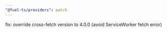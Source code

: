 ```yaml
---
"@fuel-ts/providers": patch
---
```


fix: override cross-fetch version to 4.0.0 (avoid ServiceWorker fetch error)
